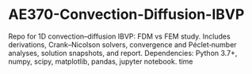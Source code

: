 # AE370-Convection-Diffusion-IBVP
Repo for 1D convection–diffusion IBVP: FDM vs FEM study. Includes derivations, Crank–Nicolson solvers, convergence and Péclet‐number analyses, solution snapshots, and report.  Dependencies: Python 3.7+, numpy, scipy, matplotlib, pandas, jupyter notebook. time
